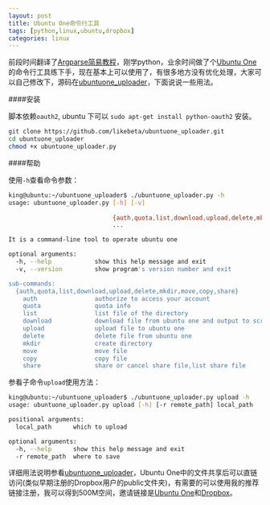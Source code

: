 ```yaml
---
layout: post
title: Ubuntu One命令行工具
tags: [python,linux,ubuntu,dropbox]
categories: linux
---
```


前段时间翻译了[Argparse简易教程][1]，刚学python，业余时间做了个[Ubuntu One][2]的命令行工具练下手，现在基本上可以使用了，有很多地方没有优化处理，大家可以自己修改下，源码在[ubuntuone_uploader][3]，下面说说一些用法。

<!--more-->

####安装

脚本依赖`oauth2`, ubuntu 下可以 `sudo apt-get install python-oauth2` 安装。

```sh
git clone https://github.com/likebeta/ubuntuone_uploader.git
cd ubuntuone_uploader
chmod +x ubuntuone_uploader.py
```

####帮助

使用`-h`查看命令参数：

```sh
king@ubuntu:~/ubuntuone_uploader$ ./ubuntuone_uploader.py -h
usage: ubuntuone_uploader.py [-h] [-v]
                             
                             {auth,quota,list,download,upload,delete,mkdir,move,copy,share}
                             ...

It is a command-line tool to operate ubuntu one

optional arguments:
  -h, --help            show this help message and exit
  -v, --version         show program's version number and exit

sub-commands:
  {auth,quota,list,download,upload,delete,mkdir,move,copy,share}
    auth                authorize to access your account
    quota               quota info
    list                list file of the directory
    download            download file from ubuntu one and output to screen
    upload              upload file to ubuntu one
    delete              delete file from ubuntu one
    mkdir               create directory
    move                move file
    copy                copy file
    share               share or cancel share file,list share file
```

参看子命令`upload`使用方法：

```sh
king@ubuntu:~/ubuntuone_uploader$ ./ubuntuone_uploader.py upload -h
usage: ubuntuone_uploader.py upload [-h] [-r remote_path] local_path

positional arguments:
  local_path      which to upload

optional arguments:
  -h, --help      show this help message and exit
  -r remote_path  where to save
```

详细用法说明参看[ubuntuone_uploader][4]，Ubuntu One中的文件共享后可以直链访问(类似早期注册的Dropbox用户的public文件夹)，有需要的可以使用我的推荐链接注册，我可以得到500M空间，邀请链接是[Ubuntu One][5]和[Dropbox][6]。


  [1]: http://blog.ixxoo.me/argparse.html
  [2]: https://one.ubuntu.com/referrals/referee/1698584/
  [3]: https://github.com/likebeta/ubuntuone_uploader
  [4]: https://github.com/likebeta/ubuntuone_uploader
  [5]: https://one.ubuntu.com/referrals/referee/1698584/
  [6]: http://db.tt/jacpdIw

<!-- Duoshuo Comment BEGIN -->
<div class="ds-thread"></div>
<script type="text/javascript">
var duoshuoQuery = {short_name:"ixxoo"};
	(function() {
		var ds = document.createElement('script');
		ds.type = 'text/javascript';ds.async = true;
		ds.src = 'http://static.duoshuo.com/embed.js';
		ds.charset = 'UTF-8';
		(document.getElementsByTagName('head')[0] 
		|| document.getElementsByTagName('body')[0]).appendChild(ds);
	})();
</script>
<!-- Duoshuo Comment END -->
